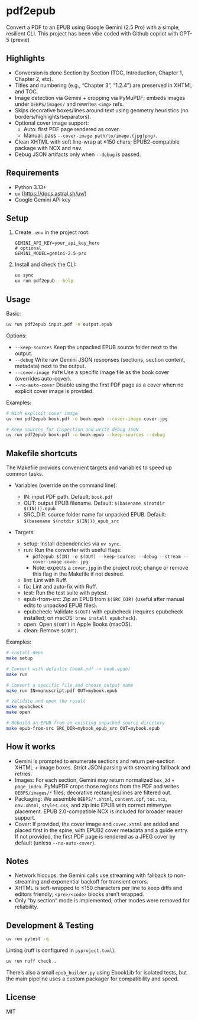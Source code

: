 # pdf2epub

Convert a PDF to an EPUB using Google Gemini (2.5 Pro) with a simple, resilient CLI.
This project has been vibe coded with Github copilot with GPT-5 (previe)

## Highlights

-   Conversion is done Section by Section (TOC, Introduction, Chapter 1, Chapter 2, etc).
-   Titles and numbering (e.g., “Chapter 3”, “1.2.4”) are preserved in XHTML and TOC.
-   Image detection via Gemini + cropping via PyMuPDF; embeds images under `OEBPS/images/` and rewrites `<img>` refs.
-   Skips decorative boxes/lines around text using geometry heuristics (no borders/highlights/separators).
-   Optional cover image support:
    -   Auto: first PDF page rendered as cover.
    -   Manual: pass `--cover-image path/to/image.(jpg|png)`.
-   Clean XHTML with soft line-wrap at ≤150 chars; EPUB2-compatible package with NCX and nav.
-   Debug JSON artifacts only when `--debug` is passed.

## Requirements

-   Python 3.13+
-   `uv` (https://docs.astral.sh/uv/)
-   Google Gemini API key

## Setup

1. Create `.env` in the project root:
    ```env
    GEMINI_API_KEY=your_api_key_here
    # optional
    GEMINI_MODEL=gemini-2.5-pro
    ```
2. Install and check the CLI:
    ```sh
    uv sync
    uv run pdf2epub --help
    ```

## Usage

Basic:

```sh
uv run pdf2epub input.pdf -o output.epub
```

Options:

-   `--keep-sources` Keep the unpacked EPUB source folder next to the output.
-   `--debug` Write raw Gemini JSON responses (sections, section content, metadata) next to the output.
-   `--cover-image PATH` Use a specific image file as the book cover (overrides auto-cover).
-   `--no-auto-cover` Disable using the first PDF page as a cover when no explicit cover image is provided.

Examples:

```sh
# With explicit cover image
uv run pdf2epub book.pdf -o book.epub --cover-image cover.jpg

# Keep sources for inspection and write debug JSON
uv run pdf2epub book.pdf -o book.epub --keep-sources --debug
```

## Makefile shortcuts

The Makefile provides convenient targets and variables to speed up common tasks.

-   Variables (override on the command line):

    -   IN: input PDF path. Default: `book.pdf`
    -   OUT: output EPUB filename. Default: `$(basename $(notdir $(IN))).epub`
    -   SRC_DIR: source folder name for unpacked EPUB. Default: `$(basename $(notdir $(IN)))_epub_src`

-   Targets:
    -   setup: Install dependencies via `uv sync`.
    -   run: Run the converter with useful flags:
        -   `pdf2epub $(IN) -o $(OUT) --keep-sources --debug --stream --cover-image cover.jpg`
        -   Note: expects a `cover.jpg` in the project root; change or remove this flag in the Makefile if not desired.
    -   lint: Lint with Ruff.
    -   fix: Lint and auto-fix with Ruff.
    -   test: Run the test suite with pytest.
    -   epub-from-src: Zip an EPUB from `$(SRC_DIR)` (useful after manual edits to unpacked EPUB files).
    -   epubcheck: Validate `$(OUT)` with epubcheck (requires epubcheck installed; on macOS: `brew install epubcheck`).
    -   open: Open `$(OUT)` in Apple Books (macOS).
    -   clean: Remove `$(OUT)`.

Examples:

```sh
# Install deps
make setup

# Convert with defaults (book.pdf -> book.epub)
make run

# Convert a specific file and choose output name
make run IN=manuscript.pdf OUT=mybook.epub

# Validate and open the result
make epubcheck
make open

# Rebuild an EPUB from an existing unpacked source directory
make epub-from-src SRC_DIR=mybook_epub_src OUT=mybook.epub
```

## How it works

-   Gemini is prompted to enumerate sections and return per-section XHTML + image boxes. Strict JSON parsing with streaming fallback and retries.
-   Images: For each section, Gemini may return normalized `box_2d` + `page_index`. PyMuPDF crops those regions from the PDF and writes `OEBPS/images/*` files; decorative rectangles/lines are filtered out.
-   Packaging: We assemble `OEBPS/*.xhtml`, `content.opf`, `toc.ncx`, `nav.xhtml`, `styles.css`, and zip into EPUB with correct mimetype placement. EPUB 2.0-compatible NCX is included for broader reader support.
-   Cover: If provided, the cover image and `cover.xhtml` are added and placed first in the spine, with EPUB2 cover metadata and a guide entry. If not provided, the first PDF page is rendered as a JPEG cover by default (unless `--no-auto-cover`).

## Notes

-   Network hiccups: the Gemini calls use streaming with fallback to non-streaming and exponential backoff for transient errors.
-   XHTML is soft-wrapped to ≤150 characters per line to keep diffs and editors friendly; `<pre>/<code>` blocks aren’t wrapped.
-   Only “by section” mode is implemented; other modes were removed for reliability.

## Development & Testing

```sh
uv run pytest -q
```

Linting (ruff is configured in `pyproject.toml`):

```sh
uv run ruff check .
```

There’s also a small `epub_builder.py` using EbookLib for isolated tests, but the main pipeline uses a custom packager for compatibility and speed.

## License

MIT
